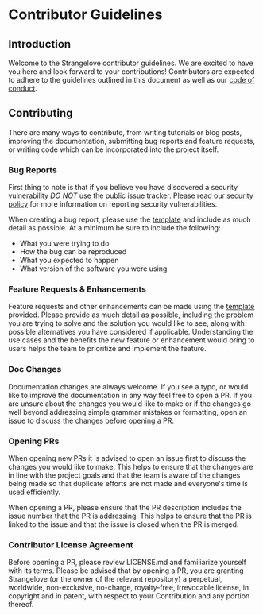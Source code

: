 # Contributor Guidelines

## Introduction

Welcome to the Strangelove contributor guidelines. We are excited to have you here and look forward to your contributions!
Contributors are expected to adhere to the guidelines outlined in this document as well as our [code of conduct](./CODE_OF_CONDUCT.md).

##  Contributing

There are many ways to contribute, from writing tutorials or blog posts, improving the documentation,
submitting bug reports and feature requests, or writing code which can be incorporated into the project itself.

### Bug Reports

First thing to note is that if you believe you have discovered a security vulnerability *DO NOT* use the public issue tracker.
Please read our [security policy](./SECURITY.md) for more information on reporting security vulnerabilities.

When creating a bug report, please use the [template](./.github/ISSUE_TEMPLATE/bug_report.yml) and include as much
detail as possible. At a minimum be sure to include the following:
- What you were trying to do
- How the bug can be reproduced
- What you expected to happen
- What version of the software you were using

### Feature Requests & Enhancements

Feature requests and other enhancements can be made using the [template](./.github/ISSUE_TEMPLATE/feature_request.yml) provided.
Please provide as much detail as possible, including the problem you are trying to solve and the solution you would like to see,
along with possible alternatives you have considered if applicable. Understanding the use cases and the benefits the new feature
or enhancement would bring to users helps the team to prioritize and implement the feature.

### Doc Changes

Documentation changes are always welcome. If you see a typo, or would like to improve the documentation in any way feel
free to open a PR. If you are unsure about the changes you would like to make or if the changes go well beyond
addressing simple grammar mistakes or formatting, open an issue to discuss the changes before opening a PR.

### Opening PRs

When opening new PRs it is advised to open an issue first to discuss the changes you would like to make.
This helps to ensure that the changes are in line with the project goals and that the team is aware of the changes being made
so that duplicate efforts are not made and everyone's time is used efficiently.

When opening a PR, please ensure that the PR description includes the issue number that the PR is addressing.
This helps to ensure that the PR is linked to the issue and that the issue is closed when the PR is merged.


### Contributor License Agreement

Before opening a PR, please review LICENSE.md and familiarize yourself with its terms.
Please be advised that by opening a PR, you are granting Strangelove (or the owner of the relevant repository) a perpetual,
worldwide, non-exclusive, no-charge, royalty-free, irrevocable license, in copyright and in patent, with respect to your
Contribution and any portion thereof.
